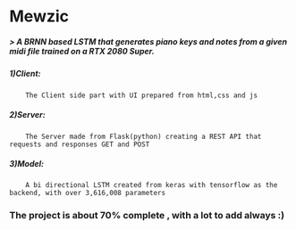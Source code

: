 # Mewzic

#####   > A BRNN based LSTM that generates piano keys and notes from a given midi file trained on a RTX 2080 Super.

#####   1)Client: 
        The Client side part with UI prepared from html,css and js
#####   2)Server: 
        The Server made from Flask(python) creating a REST API that requests and responses GET and POST
#####   3)Model: 
        A bi directional LSTM created from keras with tensorflow as the backend, with over 3,616,008 parameters

### The project is about 70% complete , with a lot to add always :)
